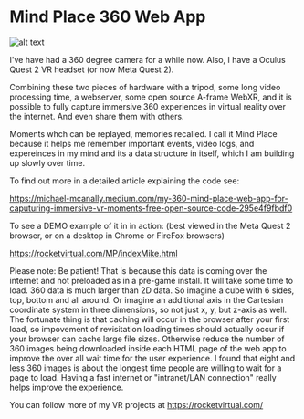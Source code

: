 # Mind Place 360 Web App

![alt text](https://github.com/Mike-McAnally/Mind-Place-360-Web-App/blob/menuImage.JPG?raw=true)

I've have had a 360 degree camera for a while now. Also, I have a Oculus Quest 2 VR headset (or now Meta Quest 2).

Combining these two pieces of hardware with a tripod, some long video processing time, a webserver, some open source A-frame WebXR, and it is possible to fully capture immersive 360 experiences in virtual reality over the internet. And even share them with others.

Moments whch can be replayed, memories recalled. I call it Mind Place because it helps me remember important events, video logs, and expereinces in my mind and its a data structure in itself, which I am building up slowly over time.

To find out more in a detailed article explaining the code see:

https://michael-mcanally.medium.com/my-360-mind-place-web-app-for-caputuring-immersive-vr-moments-free-open-source-code-295e4f9fbdf0

To see a DEMO example of it in in action:  (best viewed in the Meta Quest 2 browser, or on a desktop in Chrome or FireFox browsers)

https://rocketvirtual.com/MP/indexMike.html

Please note: Be patient! That is because this data is coming over the internet and not preloaded as in a pre-game install. It will take some time to load. 360 data is much larger than 2D data. So imagine a cube with 6 sides, top, bottom and all around. Or imagine an additional axis in the Cartesian coordinate system in three dimensions, so not just x, y, but z-axis as well. The fortunate thing is that caching will occur in the browser after your first load, so impovement of revisitation loading times should actually occur if your browser can cache large file sizes. Otherwise reduce the number of 360 images being downloaded inside each HTML page of the web app to improve the over all wait time for the user experience. I found that eight and less 360 images is about the longest time people are willing to wait for a page to load. Having a fast internet or "intranet/LAN connection" really helps improve the experience.

You can follow more of my VR projects at https://rocketvirtual.com/
